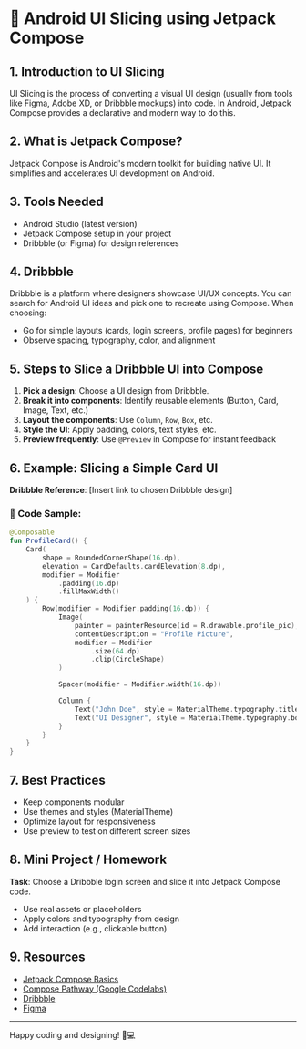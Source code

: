 # 🧩 Android UI Slicing using Jetpack Compose

## 1. Introduction to UI Slicing

UI Slicing is the process of converting a visual UI design (usually from tools like Figma, Adobe XD, or Dribbble mockups) into code. In Android, Jetpack Compose provides a declarative and modern way to do this.

## 2. What is Jetpack Compose?

Jetpack Compose is Android's modern toolkit for building native UI. It simplifies and accelerates UI development on Android.

## 3. Tools Needed

- Android Studio (latest version)
- Jetpack Compose setup in your project
- Dribbble (or Figma) for design references

## 4. Dribbble

Dribbble is a platform where designers showcase UI/UX concepts. You can search for Android UI ideas and pick one to recreate using Compose. When choosing:

- Go for simple layouts (cards, login screens, profile pages) for beginners
- Observe spacing, typography, color, and alignment

## 5. Steps to Slice a Dribbble UI into Compose

1. **Pick a design**: Choose a UI design from Dribbble.
2. **Break it into components**: Identify reusable elements (Button, Card, Image, Text, etc.)
3. **Layout the components**: Use `Column`, `Row`, `Box`, etc.
4. **Style the UI**: Apply padding, colors, text styles, etc.
5. **Preview frequently**: Use `@Preview` in Compose for instant feedback

## 6. Example: Slicing a Simple Card UI

**Dribbble Reference**: [Insert link to chosen Dribbble design]

### 🔧 Code Sample:

```kotlin
@Composable
fun ProfileCard() {
    Card(
        shape = RoundedCornerShape(16.dp),
        elevation = CardDefaults.cardElevation(8.dp),
        modifier = Modifier
            .padding(16.dp)
            .fillMaxWidth()
    ) {
        Row(modifier = Modifier.padding(16.dp)) {
            Image(
                painter = painterResource(id = R.drawable.profile_pic),
                contentDescription = "Profile Picture",
                modifier = Modifier
                    .size(64.dp)
                    .clip(CircleShape)
            )

            Spacer(modifier = Modifier.width(16.dp))

            Column {
                Text("John Doe", style = MaterialTheme.typography.titleMedium)
                Text("UI Designer", style = MaterialTheme.typography.bodyMedium)
            }
        }
    }
}
```

## 7. Best Practices

- Keep components modular
- Use themes and styles (MaterialTheme)
- Optimize layout for responsiveness
- Use preview to test on different screen sizes

## 8. Mini Project / Homework

**Task**: Choose a Dribbble login screen and slice it into Jetpack Compose code.

- Use real assets or placeholders
- Apply colors and typography from design
- Add interaction (e.g., clickable button)

## 9. Resources

- [Jetpack Compose Basics](https://developer.android.com/jetpack/compose/tutorial)
- [Compose Pathway (Google Codelabs)](https://developer.android.com/jetpack/compose/learning/pathway)
- [Dribbble](https://dribbble.com/)
- [Figma](https://figma.com)

---

Happy coding and designing! 🎨💻


